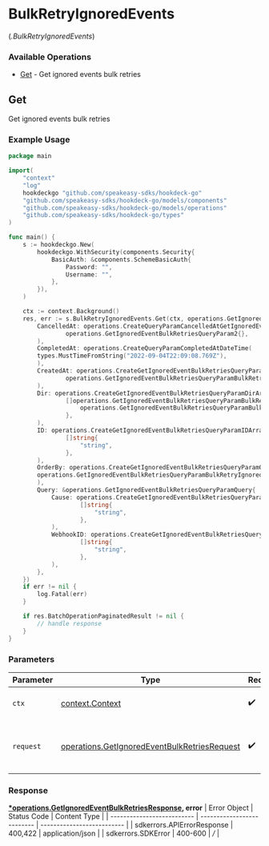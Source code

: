 # BulkRetryIgnoredEvents
(*.BulkRetryIgnoredEvents*)

### Available Operations

* [Get](#get) - Get ignored events bulk retries

## Get

Get ignored events bulk retries

### Example Usage

```go
package main

import(
	"context"
	"log"
	hookdeckgo "github.com/speakeasy-sdks/hookdeck-go"
	"github.com/speakeasy-sdks/hookdeck-go/models/components"
	"github.com/speakeasy-sdks/hookdeck-go/models/operations"
	"github.com/speakeasy-sdks/hookdeck-go/types"
)

func main() {
    s := hookdeckgo.New(
        hookdeckgo.WithSecurity(components.Security{
            BasicAuth: &components.SchemeBasicAuth{
                Password: "",
                Username: "",
            },
        }),
    )

    ctx := context.Background()
    res, err := s.BulkRetryIgnoredEvents.Get(ctx, operations.GetIgnoredEventBulkRetriesRequest{
        CancelledAt: operations.CreateQueryParamCancelledAtGetIgnoredEventBulkRetriesQueryParam2(
                operations.GetIgnoredEventBulkRetriesQueryParam2{},
        ),
        CompletedAt: operations.CreateQueryParamCompletedAtDateTime(
        types.MustTimeFromString("2022-09-04T22:09:08.769Z"),
        ),
        CreatedAt: operations.CreateGetIgnoredEventBulkRetriesQueryParamCreatedAtGetIgnoredEventBulkRetriesQueryParamBulkRetryIgnoredEventsCreatedAt2(
                operations.GetIgnoredEventBulkRetriesQueryParamBulkRetryIgnoredEventsCreatedAt2{},
        ),
        Dir: operations.CreateGetIgnoredEventBulkRetriesQueryParamDirArrayOfgetIgnoredEventBulkRetriesQueryParamBulkRetryIgnoredEventsDir2(
                []operations.GetIgnoredEventBulkRetriesQueryParamBulkRetryIgnoredEventsDir2{
                    operations.GetIgnoredEventBulkRetriesQueryParamBulkRetryIgnoredEventsDir2Desc,
                },
        ),
        ID: operations.CreateGetIgnoredEventBulkRetriesQueryParamIDArrayOfstr(
                []string{
                    "string",
                },
        ),
        OrderBy: operations.CreateGetIgnoredEventBulkRetriesQueryParamOrderByGetIgnoredEventBulkRetriesQueryParamBulkRetryIgnoredEvents1(
        operations.GetIgnoredEventBulkRetriesQueryParamBulkRetryIgnoredEvents1CreatedAt,
        ),
        Query: &operations.GetIgnoredEventBulkRetriesQueryParamQuery{
            Cause: operations.CreateGetIgnoredEventBulkRetriesQueryParamCauseArrayOfstr(
                    []string{
                        "string",
                    },
            ),
            WebhookID: operations.CreateGetIgnoredEventBulkRetriesQueryParamWebhookIDArrayOfstr(
                    []string{
                        "string",
                    },
            ),
        },
    })
    if err != nil {
        log.Fatal(err)
    }

    if res.BatchOperationPaginatedResult != nil {
        // handle response
    }
}
```

### Parameters

| Parameter                                                                                                    | Type                                                                                                         | Required                                                                                                     | Description                                                                                                  |
| ------------------------------------------------------------------------------------------------------------ | ------------------------------------------------------------------------------------------------------------ | ------------------------------------------------------------------------------------------------------------ | ------------------------------------------------------------------------------------------------------------ |
| `ctx`                                                                                                        | [context.Context](https://pkg.go.dev/context#Context)                                                        | :heavy_check_mark:                                                                                           | The context to use for the request.                                                                          |
| `request`                                                                                                    | [operations.GetIgnoredEventBulkRetriesRequest](../../models/operations/getignoredeventbulkretriesrequest.md) | :heavy_check_mark:                                                                                           | The request object to use for the request.                                                                   |


### Response

**[*operations.GetIgnoredEventBulkRetriesResponse](../../models/operations/getignoredeventbulkretriesresponse.md), error**
| Error Object               | Status Code                | Content Type               |
| -------------------------- | -------------------------- | -------------------------- |
| sdkerrors.APIErrorResponse | 400,422                    | application/json           |
| sdkerrors.SDKError         | 400-600                    | */*                        |
